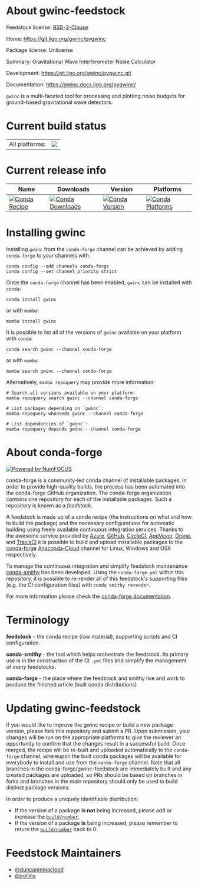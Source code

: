 About gwinc-feedstock
=====================

Feedstock license: [BSD-3-Clause](https://github.com/conda-forge/gwinc-feedstock/blob/main/LICENSE.txt)

Home: https://git.ligo.org/gwinc/pygwinc

Package license: Unlicense

Summary: Gravitational Wave Interferometer Noise Calculator

Development: https://git.ligo.org/gwinc/pygwinc.git

Documentation: https://gwinc.docs.ligo.org/pygwinc/

`gwinc` is a multi-faceted tool for processing and plotting
noise budgets for ground-based gravitational wave detectors.


Current build status
====================


<table><tr><td>All platforms:</td>
    <td>
      <a href="https://dev.azure.com/conda-forge/feedstock-builds/_build/latest?definitionId=11060&branchName=main">
        <img src="https://dev.azure.com/conda-forge/feedstock-builds/_apis/build/status/gwinc-feedstock?branchName=main">
      </a>
    </td>
  </tr>
</table>

Current release info
====================

| Name | Downloads | Version | Platforms |
| --- | --- | --- | --- |
| [![Conda Recipe](https://img.shields.io/badge/recipe-gwinc-green.svg)](https://anaconda.org/conda-forge/gwinc) | [![Conda Downloads](https://img.shields.io/conda/dn/conda-forge/gwinc.svg)](https://anaconda.org/conda-forge/gwinc) | [![Conda Version](https://img.shields.io/conda/vn/conda-forge/gwinc.svg)](https://anaconda.org/conda-forge/gwinc) | [![Conda Platforms](https://img.shields.io/conda/pn/conda-forge/gwinc.svg)](https://anaconda.org/conda-forge/gwinc) |

Installing gwinc
================

Installing `gwinc` from the `conda-forge` channel can be achieved by adding `conda-forge` to your channels with:

```
conda config --add channels conda-forge
conda config --set channel_priority strict
```

Once the `conda-forge` channel has been enabled, `gwinc` can be installed with `conda`:

```
conda install gwinc
```

or with `mamba`:

```
mamba install gwinc
```

It is possible to list all of the versions of `gwinc` available on your platform with `conda`:

```
conda search gwinc --channel conda-forge
```

or with `mamba`:

```
mamba search gwinc --channel conda-forge
```

Alternatively, `mamba repoquery` may provide more information:

```
# Search all versions available on your platform:
mamba repoquery search gwinc --channel conda-forge

# List packages depending on `gwinc`:
mamba repoquery whoneeds gwinc --channel conda-forge

# List dependencies of `gwinc`:
mamba repoquery depends gwinc --channel conda-forge
```


About conda-forge
=================

[![Powered by
NumFOCUS](https://img.shields.io/badge/powered%20by-NumFOCUS-orange.svg?style=flat&colorA=E1523D&colorB=007D8A)](https://numfocus.org)

conda-forge is a community-led conda channel of installable packages.
In order to provide high-quality builds, the process has been automated into the
conda-forge GitHub organization. The conda-forge organization contains one repository
for each of the installable packages. Such a repository is known as a *feedstock*.

A feedstock is made up of a conda recipe (the instructions on what and how to build
the package) and the necessary configurations for automatic building using freely
available continuous integration services. Thanks to the awesome service provided by
[Azure](https://azure.microsoft.com/en-us/services/devops/), [GitHub](https://github.com/),
[CircleCI](https://circleci.com/), [AppVeyor](https://www.appveyor.com/),
[Drone](https://cloud.drone.io/welcome), and [TravisCI](https://travis-ci.com/)
it is possible to build and upload installable packages to the
[conda-forge](https://anaconda.org/conda-forge) [Anaconda-Cloud](https://anaconda.org/)
channel for Linux, Windows and OSX respectively.

To manage the continuous integration and simplify feedstock maintenance
[conda-smithy](https://github.com/conda-forge/conda-smithy) has been developed.
Using the ``conda-forge.yml`` within this repository, it is possible to re-render all of
this feedstock's supporting files (e.g. the CI configuration files) with ``conda smithy rerender``.

For more information please check the [conda-forge documentation](https://conda-forge.org/docs/).

Terminology
===========

**feedstock** - the conda recipe (raw material), supporting scripts and CI configuration.

**conda-smithy** - the tool which helps orchestrate the feedstock.
                   Its primary use is in the construction of the CI ``.yml`` files
                   and simplify the management of *many* feedstocks.

**conda-forge** - the place where the feedstock and smithy live and work to
                  produce the finished article (built conda distributions)


Updating gwinc-feedstock
========================

If you would like to improve the gwinc recipe or build a new
package version, please fork this repository and submit a PR. Upon submission,
your changes will be run on the appropriate platforms to give the reviewer an
opportunity to confirm that the changes result in a successful build. Once
merged, the recipe will be re-built and uploaded automatically to the
`conda-forge` channel, whereupon the built conda packages will be available for
everybody to install and use from the `conda-forge` channel.
Note that all branches in the conda-forge/gwinc-feedstock are
immediately built and any created packages are uploaded, so PRs should be based
on branches in forks and branches in the main repository should only be used to
build distinct package versions.

In order to produce a uniquely identifiable distribution:
 * If the version of a package **is not** being increased, please add or increase
   the [``build/number``](https://docs.conda.io/projects/conda-build/en/latest/resources/define-metadata.html#build-number-and-string).
 * If the version of a package **is** being increased, please remember to return
   the [``build/number``](https://docs.conda.io/projects/conda-build/en/latest/resources/define-metadata.html#build-number-and-string)
   back to 0.

Feedstock Maintainers
=====================

* [@duncanmmacleod](https://github.com/duncanmmacleod/)
* [@jrollins](https://github.com/jrollins/)

